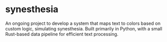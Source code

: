 # synesthesia
An ongoing project to develop a system that maps text to colors based on custom logic, simulating synesthesia. Built primarily in Python, with a small Rust-based data pipeline for efficient text processing.

